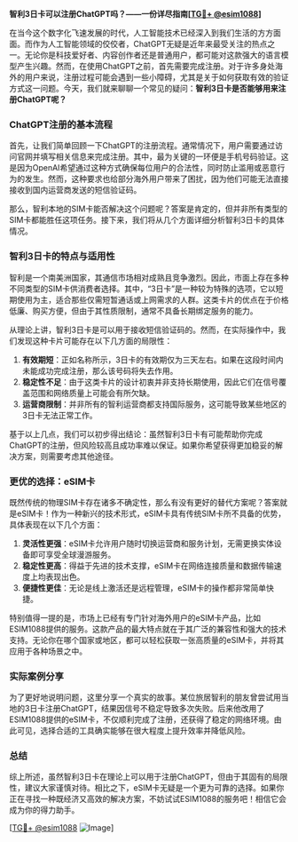 **智利3日卡可以注册ChatGPT吗？——一份详尽指南[[TG💪+ @esim1088](https://t.me/s/esim1088)]**

在当今这个数字化飞速发展的时代，人工智能技术已经深入到我们生活的方方面面。而作为人工智能领域的佼佼者，ChatGPT无疑是近年来最受关注的热点之一。无论你是科技爱好者、内容创作者还是普通用户，都可能对这款强大的语言模型产生兴趣。然而，在使用ChatGPT之前，首先需要完成注册。对于许多身处海外的用户来说，注册过程可能会遇到一些小障碍，尤其是关于如何获取有效的验证方式这一问题。今天，我们就来聊聊一个常见的疑问：**智利3日卡是否能够用来注册ChatGPT呢？**

### ChatGPT注册的基本流程

首先，让我们简单回顾一下ChatGPT的注册流程。通常情况下，用户需要通过访问官网并填写相关信息来完成注册。其中，最为关键的一环便是手机号码验证。这是因为OpenAI希望通过这种方式确保每位用户的合法性，同时防止滥用或恶意行为的发生。然而，这种要求也给部分海外用户带来了困扰，因为他们可能无法直接接收到国内运营商发送的短信验证码。

那么，智利本地的SIM卡能否解决这个问题呢？答案是肯定的，但并非所有类型的SIM卡都能胜任这项任务。接下来，我们将从几个方面详细分析智利3日卡的具体情况。

### 智利3日卡的特点与适用性

智利是一个南美洲国家，其通信市场相对成熟且竞争激烈。因此，市面上存在多种不同类型的SIM卡供消费者选择。其中，“3日卡”是一种较为特殊的选项，它以短期使用为主，适合那些仅需短暂通话或上网需求的人群。这类卡片的优点在于价格低廉、购买方便，但由于其性质限制，通常不具备长期绑定服务的能力。

从理论上讲，智利3日卡是可以用于接收短信验证码的。然而，在实际操作中，我们发现这种卡片可能存在以下几方面的局限性：

1. **有效期短**：正如名称所示，3日卡的有效期仅为三天左右。如果在这段时间内未能成功完成注册，那么该号码将失去作用。
2. **稳定性不足**：由于这类卡片的设计初衷并非支持长期使用，因此它们在信号覆盖范围和网络质量上可能会有所欠缺。
3. **运营商限制**：并非所有的智利运营商都支持国际服务，这可能导致某些地区的3日卡无法正常工作。

基于以上几点，我们可以初步得出结论：虽然智利3日卡有可能帮助你完成ChatGPT的注册，但风险较高且成功率难以保证。如果你希望获得更加稳妥的解决方案，则需要考虑其他途径。

### 更优的选择：eSIM卡

既然传统的物理SIM卡存在诸多不确定性，那么有没有更好的替代方案呢？答案就是eSIM卡！作为一种新兴的技术形式，eSIM卡具有传统SIM卡所不具备的优势，具体表现在以下几个方面：

1. **灵活性更强**：eSIM卡允许用户随时切换运营商和服务计划，无需更换实体设备即可享受全球漫游服务。
2. **稳定性更高**：得益于先进的技术支撑，eSIM卡在网络连接质量和数据传输速度上均表现出色。
3. **便捷性更佳**：无论是线上激活还是远程管理，eSIM卡的操作都非常简单快捷。

特别值得一提的是，市场上已经有专门针对海外用户的eSIM卡产品，比如ESIM1088提供的服务。这款产品的最大特点就在于其广泛的兼容性和强大的技术支持。无论你在哪个国家或地区，都可以轻松获取一张高质量的eSIM卡，并将其应用于各种场景之中。

### 实际案例分享

为了更好地说明问题，这里分享一个真实的故事。某位旅居智利的朋友曾尝试用当地的3日卡注册ChatGPT，结果因信号不稳定导致多次失败。后来他改用了ESIM1088提供的eSIM卡，不仅顺利完成了注册，还获得了稳定的网络环境。由此可见，选择合适的工具确实能够在很大程度上提升效率并降低风险。

### 总结

综上所述，虽然智利3日卡在理论上可以用于注册ChatGPT，但由于其固有的局限性，建议大家谨慎对待。相比之下，eSIM卡无疑是一个更为可靠的选择。如果你正在寻找一种既经济又高效的解决方案，不妨试试ESIM1088的服务吧！相信它会成为你的得力助手。

[[TG💪+ @esim1088](https://t.me/s/esim1088) ![Image](https://i.postimg.cc/4NQfJmqS/Snipaste-2025-05-13-00-14-12.png)]